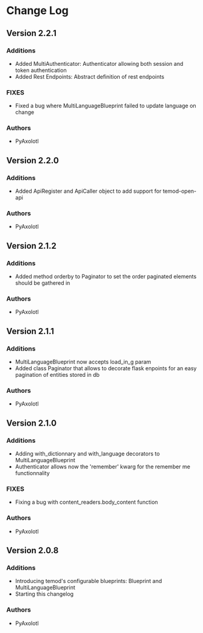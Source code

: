 # Change Log

## Version 2.2.1

### Additions

- Added MultiAuthenticator: Authenticator allowing both session and token authentication 
- Added Rest Endpoints: Abstract definition of rest endpoints

### FIXES

- Fixed a bug where MultiLanguageBlueprint failed to update language on change

### Authors

- PyAxolotl

## Version 2.2.0

### Additions

- Added ApiRegister and ApiCaller object to add support for temod-open-api 

### Authors

- PyAxolotl

## Version 2.1.2

### Additions

- Added method orderby to Paginator to set the order paginated elements should be gathered in

### Authors

- PyAxolotl

## Version 2.1.1

### Additions

- MultiLanguageBlueprint now accepts load_in_g param
- Added class Paginator that allows to decorate flask enpoints for an easy pagination of entities stored in db

### Authors

- PyAxolotl

## Version 2.1.0

### Additions

- Adding with_dictionnary and with_language decorators to MultiLanguageBlueprint
- Authenticator allows now the 'remember' kwarg for the remember me functionnality

### FIXES

- Fixing a bug with content_readers.body_content function 

### Authors

- PyAxolotl

## Version 2.0.8

### Additions

- Introducing temod's configurable blueprints: Blueprint and MultiLanguageBlueprint
- Starting this changelog

### Authors

- PyAxolotl